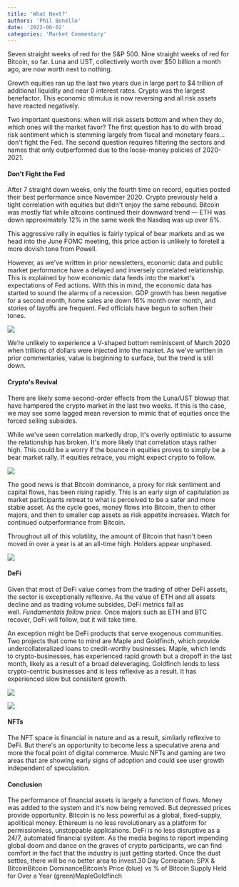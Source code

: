 ```yaml
---
title: 'What Next?'
authors: 'Phil Bonello'
date: '2022-06-02'
categories: 'Market Commentary'
---
```

Seven straight weeks of red for the S\&P 500. Nine straight weeks of red for Bitcoin, so far. Luna and UST, collectively worth over $50 billion a month ago, are now worth next to nothing.

Growth equities ran up the last two years due in large part to $4 trillion of additional liquidity and near 0 interest rates. Crypto was the largest benefactor. This economic stimulus is now reversing and all risk assets have reacted negatively.

Two important questions: when will risk assets bottom and when they do, which ones will the market favor? The first question has to do with broad risk sentiment which is stemming largely from fiscal and monetary fears... don't fight the Fed. The second question requires filtering the sectors and names that only outperformed due to the loose-money policies of 2020-2021.



#### **Don't Fight the Fed**

After 7 straight down weeks, only the fourth time on record, equities posted their best performance since November 2020. Crypto previously held a tight correlation with equities but didn't enjoy the same rebound. Bitcoin was mostly flat while altcoins continued their downward trend — ETH was down approximately 12% in the same week the Nasdaq was up over 6%.

This aggressive rally in equities is fairly typical of bear markets and as we head into the June FOMC meeting, this price action is unlikely to foretell a more dovish tone from Powell.

However, as we've written in prior newsletters, economic data and public market performance have a delayed and inversely correlated relationship. This is explained by how economic data feeds into the market's expectations of Fed actions. With this in mind, the economic data has started to sound the alarms of a recession. GDP growth has been negative for a second month, home sales are down 16% month over month, and stories of layoffs are frequent. Fed officials have begun to soften their tones.

![](/images/https\_\__bucketeer-e05bbc84-baa3-437e-9518-adb32be77984.s3.amazonaws.com_public_images_dfc70415-354a-4d9c-980d-539c7ebe43c5\_1107x467.webp)

We’re unlikely to experience a V-shaped bottom reminiscent of March 2020 when trillions of dollars were injected into the market. As we've written in prior commentaries, value is beginning to surface, but the trend is still down.



#### **Crypto's Revival**

There are likely some second-order effects from the Luna/UST blowup that have hampered the crypto market in the last two weeks. If this is the case, we may see some lagged mean reversion to mimic that of equities once the forced selling subsides.

While we've seen correlation markedly drop, it's overly optimistic to assume the relationship has broken. It's more likely that correlation stays rather high. This could be a worry if the bounce in equities proves to simply be a bear market rally. If equities retrace, you might expect crypto to follow.

![](/images/https\_\__bucketeer-e05bbc84-baa3-437e-9518-adb32be77984.s3.amazonaws.com_public_images\_58fc3ecb-78ba-48f9-9067-7ac5cbcbf57f\_2168x1132.webp)

The good news is that Bitcoin dominance, a proxy for risk sentiment and capital flows, has been rising rapidly. This is an early sign of capitulation as market participants retreat to what is perceived to be a safer and more stable asset. As the cycle goes, money flows into Bitcoin, then to other majors, and then to smaller cap assets as risk appetite increases. Watch for continued outperformance from Bitcoin.

Throughout all of this volatility, the amount of Bitcoin that hasn't been moved in over a year is at an all-time high. Holders appear unphased.

![](/images/https\_\__bucketeer-e05bbc84-baa3-437e-9518-adb32be77984.s3.amazonaws.com_public_images\_0773b2db-595e-48ec-ac34-99679fe805de\_1417x808.webp)

#### **DeFi**

Given that most of DeFi value comes from the trading of other DeFi assets, the sector is exceptionally reflexive. As the value of ETH and all assets decline and as trading volume subsides, DeFi metrics fall as well. *Fundamentals follow price.* Once majors such as ETH and BTC recover, DeFi will follow, but it will take time.

An exception might be DeFi products that serve exogenous communities. Two projects that come to mind are Maple and Goldfinch, which provide undercollateralized loans to credit-worthy businesses. Maple, which lends to crypto-businesses, has experienced rapid growth but a dropoff in the last month, likely as a result of a broad deleveraging. Goldfinch lends to less crypto-centric businesses and is less reflexive as a result. It has experienced slow but consistent growth.

![](/images/https\_\__bucketeer-e05bbc84-baa3-437e-9518-adb32be77984.s3.amazonaws.com_public_images\_38784975-6dd2-4753-9c8a-ff1d5f3d78f8\_753x374.webp)

![](/images/https\_\__bucketeer-e05bbc84-baa3-437e-9518-adb32be77984.s3.amazonaws.com_public_images_afee7e88-9e31-428c-acbc-8e903336b1c2\_752x322.webp)

#### **NFTs**

The NFT space is financial in nature and as a result, similarly reflexive to DeFi. But there's an opportunity to become less a speculative arena and more the focal point of digital commerce. Music NFTs and gaming are two areas that are showing early signs of adoption and could see user growth independent of speculation.



#### **Conclusion**

The performance of financial assets is largely a function of flows. Money was added to the system and it's now being removed. But depressed prices provide opportunity. Bitcoin is no less powerful as a global, fixed-supply, apolitical money. Ethereum is no less revolutionary as a platform for permissionless, unstoppable applications. DeFi is no less disruptive as a 24/7, automated financial system. As the media begins to report impending global doom and dance on the graves of crypto participants, we can find comfort in the fact that the industry is just getting started. Once the dust settles, there will be no better area to invest.30 Day Correlation: SPX & BitcoinBitcoin DominanceBitcoin’s Price (blue) vs % of Bitcoin Supply Held for Over a Year (green)MapleGoldfinch
